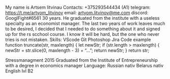 My name is Artsem litvinau
Contacts:
+375293544434 (A1)
telegram: https://t.me/artyom_litvinov
email: artyom.litvinov@me.com
discord: GooglFight#6561
30 years. He graduated from the institute with a useless specialty as an economist manager. The last two years of work leaves much to be desired, I decided that I needed to do something about it and signed up for the rs scchool course. I know it will be hard, but the one who never tries is not mistaken.
Skills:
VScode
Git
Photoshop
Jira
Code example
function truncate(str, maxlength) { let newStr; if (str.length > maxlength) { newStr = str.slice(0, maxlength - 3) + “…”; return newStr; } return str;

Stressmanagment 2015
Graduated from the Institute of Entrepreneurship with a degree in economics manager
Language:
Russian nativ
Belarus nativ
English lvl B2
